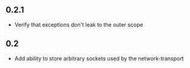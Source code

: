 0.2.1
-----
  * Verify that exceptions don't leak to the outer scope

0.2
-----
  * Add ability to store arbitrary sockets used by the
    network-transport
